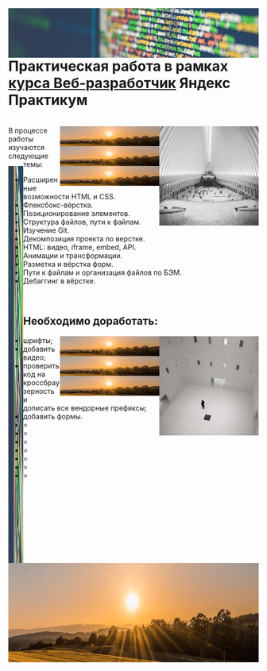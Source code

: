 <img align="right" src="./images/code.jpeg" alt="project photo" height="100" width="1100">
<br/>

# Практическая работа в рамках [курса Веб‑разработчик](https://practicum.yandex.ru/web/) Яндекс Практикум

<br/>

<img align="right" src="./images/cards-interliving.png" height="200" width="200">
<img align="right" src="./images/sun.PNG" alt="project photo" height="40" width="200">
<img align="right" src="./images/sun.PNG" alt="project photo" height="40" width="200">
<img align="right" src="./images/sun.PNG" alt="project photo" height="40" width="200">
<img align="left" src="./images/code.jpeg" alt="project photo" height="800" width="30"


## В процессе работы изучаются следующие темы:

- Расширенные возможности HTML и CSS.
- Флексбокс-вёрстка.
- Позиционирование элементов.
- Структура файлов, пути к файлам.
- Изучение Git.
- Декомпозиция проекта по верстке.
- HTML: видео, iframe, embed, API.
- Анимации и трансформации.
- Разметка и вёрстка форм.
- Пути к файлам и организация файлов по БЭМ.
- Дебаггинг в вёрстке.

<br clear="right"/>


## Необходимо доработать:

<img align="right" src="./images/cards-question.png" alt="project photo" height="200" width="200">
<img align="right" src="./images/sun.PNG" alt="project photo" height="40" width="200">
<img align="right" src="./images/sun.PNG" alt="project photo" height="40" width="200">
<img align="right" src="./images/sun.PNG" alt="project photo" height="40" width="200">

- шрифты;
- добавить видео;
- проверить код на кроссбраузерность и дописать все вендорные префиксы;
- добавить формы.
- +
- +
- +
- +
- +
- +
- +
 
 <br clear="right"/>
 <br clear="left"/>
 
<img align="right" src="./images/sun.PNG" height="200" width="1100">



